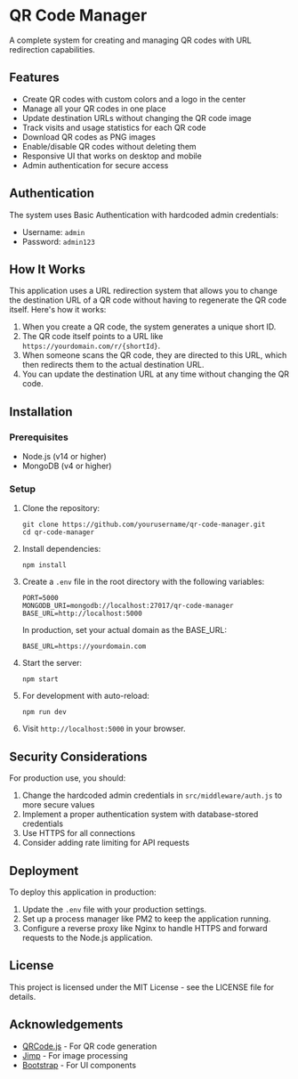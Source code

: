 # QR Code Manager

A complete system for creating and managing QR codes with URL redirection capabilities.

## Features

- Create QR codes with custom colors and a logo in the center
- Manage all your QR codes in one place
- Update destination URLs without changing the QR code image
- Track visits and usage statistics for each QR code
- Download QR codes as PNG images
- Enable/disable QR codes without deleting them
- Responsive UI that works on desktop and mobile
- Admin authentication for secure access

## Authentication

The system uses Basic Authentication with hardcoded admin credentials:
- Username: `admin`
- Password: `admin123`

## How It Works

This application uses a URL redirection system that allows you to change the destination URL of a QR code without having to regenerate the QR code itself. Here's how it works:

1. When you create a QR code, the system generates a unique short ID.
2. The QR code itself points to a URL like `https://yourdomain.com/r/{shortId}`.
3. When someone scans the QR code, they are directed to this URL, which then redirects them to the actual destination URL.
4. You can update the destination URL at any time without changing the QR code.

## Installation

### Prerequisites

- Node.js (v14 or higher)
- MongoDB (v4 or higher)

### Setup

1. Clone the repository:
   ```
   git clone https://github.com/yourusername/qr-code-manager.git
   cd qr-code-manager
   ```

2. Install dependencies:
   ```
   npm install
   ```

3. Create a `.env` file in the root directory with the following variables:
   ```
   PORT=5000
   MONGODB_URI=mongodb://localhost:27017/qr-code-manager
   BASE_URL=http://localhost:5000
   ```
   
   In production, set your actual domain as the BASE_URL:
   ```
   BASE_URL=https://yourdomain.com
   ```

4. Start the server:
   ```
   npm start
   ```

5. For development with auto-reload:
   ```
   npm run dev
   ```

6. Visit `http://localhost:5000` in your browser.

## Security Considerations

For production use, you should:
1. Change the hardcoded admin credentials in `src/middleware/auth.js` to more secure values
2. Implement a proper authentication system with database-stored credentials
3. Use HTTPS for all connections
4. Consider adding rate limiting for API requests

## Deployment

To deploy this application in production:

1. Update the `.env` file with your production settings.
2. Set up a process manager like PM2 to keep the application running.
3. Configure a reverse proxy like Nginx to handle HTTPS and forward requests to the Node.js application.

## License

This project is licensed under the MIT License - see the LICENSE file for details.

## Acknowledgements

- [QRCode.js](https://github.com/soldair/node-qrcode) - For QR code generation
- [Jimp](https://github.com/oliver-moran/jimp) - For image processing
- [Bootstrap](https://getbootstrap.com/) - For UI components 
